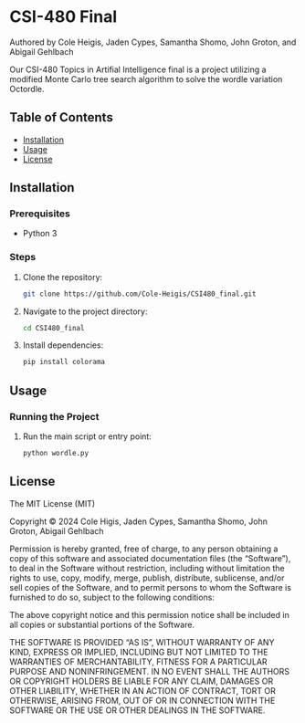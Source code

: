 # CSI-480 Final
Authored by Cole Heigis, Jaden Cypes, Samantha Shomo, John Groton, and Abigail Gehlbach

Our CSI-480 Topics in Artifial Intelligence final is a project utilizing a modified Monte Carlo tree search algorithm to solve the wordle variation Octordle.

## Table of Contents

- [Installation](#installation)
- [Usage](#usage)
- [License](#license)

## Installation

### Prerequisites
- Python 3

### Steps
1. Clone the repository:
    ```bash
    git clone https://github.com/Cole-Heigis/CSI480_final.git
    ```
2. Navigate to the project directory:
    ```bash
    cd CSI480_final
    ```
3. Install dependencies:
    ```bash
    pip install colorama


## Usage

### Running the Project
1. Run the main script or entry point:
    ```bash
    python wordle.py
    ```
## License

The MIT License (MIT)

Copyright © 2024 Cole Higis, Jaden Cypes, Samantha Shomo, John Groton, Abigail Gehlbach

Permission is hereby granted, free of charge, to any person obtaining a copy of this software and associated documentation files (the “Software”), to deal in the Software without restriction, including without limitation the rights to use, copy, modify, merge, publish, distribute, sublicense, and/or sell copies of the Software, and to permit persons to whom the Software is furnished to do so, subject to the following conditions:

The above copyright notice and this permission notice shall be included in all copies or substantial portions of the Software.

THE SOFTWARE IS PROVIDED “AS IS”, WITHOUT WARRANTY OF ANY KIND, EXPRESS OR IMPLIED, INCLUDING BUT NOT LIMITED TO THE WARRANTIES OF MERCHANTABILITY, FITNESS FOR A PARTICULAR PURPOSE AND NONINFRINGEMENT. IN NO EVENT SHALL THE AUTHORS OR COPYRIGHT HOLDERS BE LIABLE FOR ANY CLAIM, DAMAGES OR OTHER LIABILITY, WHETHER IN AN ACTION OF CONTRACT, TORT OR OTHERWISE, ARISING FROM, OUT OF OR IN CONNECTION WITH THE SOFTWARE OR THE USE OR OTHER DEALINGS IN THE SOFTWARE.



